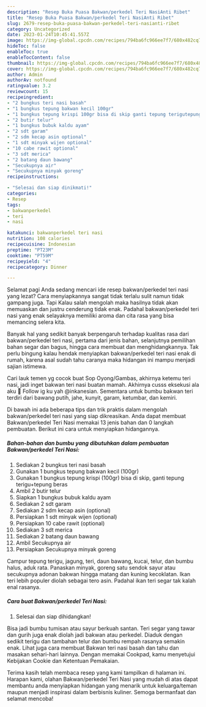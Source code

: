 ```yaml
---
description: "Resep Buka Puasa Bakwan/perkedel Teri NasiAnti Ribet"
title: "Resep Buka Puasa Bakwan/perkedel Teri NasiAnti Ribet"
slug: 2679-resep-buka-puasa-bakwan-perkedel-teri-nasianti-ribet
category: Uncategorized
date: 2023-01-24T10:45:41.557Z
image: https://img-global.cpcdn.com/recipes/794ba6fc966ee7f7/680x482cq70/bakwanperkedel-teri-nasi-foto-resep-utama.jpg
hideToc: false
enableToc: true
enableTocContent: false
thumbnail: https://img-global.cpcdn.com/recipes/794ba6fc966ee7f7/680x482cq70/bakwanperkedel-teri-nasi-foto-resep-utama.jpg
cover: https://img-global.cpcdn.com/recipes/794ba6fc966ee7f7/680x482cq70/bakwanperkedel-teri-nasi-foto-resep-utama.jpg
author: Admin
authorAv: notfound
ratingvalue: 3.2
reviewcount: 15
recipeingredient:
- "2 bungkus teri nasi basah"
- "1 bungkus tepung bakwan kecil 100gr"
- "1 bungkus tepung krispi 100gr bisa di skip ganti tepung terigutepung beras"
- "2 butir telur"
- "1 bungkus bubuk kaldu ayam"
- "2 sdt garam"
- "2 sdm kecap asin optional"
- "1 sdt minyak wijen optional"
- "10 cabe rawit optional"
- "3 sdt merica"
- "2 batang daun bawang"
- "Secukupnya air"
- "Secukupnya minyak goreng"
recipeinstructions:

- "Selesai dan siap dinikmati!"
categories:
- Resep
tags:
- bakwanperkedel
- teri
- nasi

katakunci: bakwanperkedel teri nasi 
nutrition: 108 calories
recipecuisine: Indonesian
preptime: "PT23M"
cooktime: "PT59M"
recipeyield: "4"
recipecategory: Dinner

---
```



Selamat pagi Anda sedang mencari ide resep bakwan/perkedel teri nasi yang lezat? Cara menyiapkannya sangat tidak terlalu sulit namun tidak gampang juga. Tapi Kalau salah mengolah maka hasilnya tidak akan memuaskan dan justru cenderung tidak enak. Padahal bakwan/perkedel teri nasi yang enak selayaknya memiliki aroma dan cita rasa yang bisa memancing selera kita.


Banyak hal yang sedikit banyak berpengaruh terhadap kualitas rasa dari bakwan/perkedel teri nasi, pertama dari jenis bahan, selanjutnya pemilihan bahan segar dan bagus, hingga cara membuat dan menghidangkannya. Tak perlu bingung kalau hendak menyiapkan bakwan/perkedel teri nasi enak di rumah, karena asal sudah tahu caranya maka hidangan ini mampu menjadi sajian istimewa.

Cari lauk temen yg cocok buat Sop Oyong/Gambas, akhirnya ketemu teri nasi, jadi inget bakwan teri nasi buatan mamah. Akhirnya cusss eksekusi ala aku 😬 Follow ig ku yah @inkanesian. Sementara untuk bumbu bakwan teri terdiri dari bawang putih, jahe, kunyit, garam, ketumbar, dan kemiri.


Di bawah ini ada beberapa tips dan trik praktis dalam mengolah bakwan/perkedel teri nasi yang siap dikreasikan. Anda dapat membuat Bakwan/perkedel Teri Nasi memakai 13 jenis bahan dan 0 langkah pembuatan. Berikut ini cara untuk menyiapkan hidangannya.

<!--inarticleads1-->

##### Bahan-bahan dan bumbu yang dibutuhkan dalam pembuatan Bakwan/perkedel Teri Nasi:

1. Sediakan 2 bungkus teri nasi basah
1. Gunakan 1 bungkus tepung bakwan kecil (100gr)
1. Gunakan 1 bungkus tepung krispi (100gr) bisa di skip, ganti tepung terigu+tepung beras
1. Ambil 2 butir telur
1. Siapkan 1 bungkus bubuk kaldu ayam
1. Sediakan 2 sdt garam
1. Sediakan 2 sdm kecap asin (optional)
1. Persiapkan 1 sdt minyak wijen (optional)
1. Persiapkan 10 cabe rawit (optional)
1. Sediakan 3 sdt merica
1. Sediakan 2 batang daun bawang
1. Ambil Secukupnya air
1. Persiapkan Secukupnya minyak goreng


Campur tepung terigu, jagung, teri, daun bawang, kucai, telur, dan bumbu halus, aduk rata. Panaskan minyak, goreng satu sendok sayur atau secukupnya adonan bakwan hingga matang dan kuning kecoklatan. Ikan teri lebih populer diolah sebagai tero asin. Padahal ikan teri segar tak kalah enal rasanya. 

<!--inarticleads2-->

##### Cara buat Bakwan/perkedel Teri Nasi:


1. Selesai dan siap dihidangkan!

Bisa jadi bumbu tumisan atau sayur berkuah santan. Teri segar yang tawar dan gurih juga enak diolah jadi bakwan atau perkedel. Diaduk dengan sedikit terigu dan tambahan telur dan bumbu rempah rasanya semakin enak. Lihat juga cara membuat Bakwan teri nasi basah dan tahu dan masakan sehari-hari lainnya. Dengan memakai Cookpad, kamu menyetujui Kebijakan Cookie dan Ketentuan Pemakaian. 

Terima kasih telah membaca resep yang kami tampilkan di halaman ini. Harapan kami, olahan Bakwan/perkedel Teri Nasi yang mudah di atas dapat membantu anda menyiapkan hidangan yang menarik untuk keluarga/teman maupun menjadi inspirasi dalam berbisnis kuliner. Semoga bermanfaat dan selamat mencoba!
